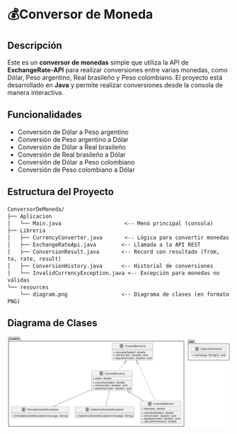 # 💰Conversor de Moneda

## Descripción
Este es un **conversor de monedas** simple que utiliza la API de **ExchangeRate-API** para realizar conversiones entre varias monedas, como Dólar, Peso argentino, Real brasileño y Peso colombiano. El proyecto está desarrollado en **Java** y permite realizar conversiones desde la consola de manera interactiva.

## Funcionalidades
- Conversión de Dólar a Peso argentino
- Conversión de Peso argentino a Dólar
- Conversión de Dólar a Real brasileño
- Conversión de Real brasileño a Dólar
- Conversión de Dólar a Peso colombiano
- Conversión de Peso colombiano a Dólar

## Estructura del Proyecto

```plaintext
ConversorDeMoneda/
├── Aplicacion
│   └── Main.java                    <-- Menú principal (consola)
├── Libreria
│   ├── CurrencyConverter.java       <-- Lógica para convertir monedas
│   ├── ExchangeRateApi.java        <-- Llamada a la API REST
│   ├── ConversionResult.java       <-- Record con resultado (from, to, rate, result)
│   ├── ConversionHistory.java      <-- Historial de conversiones
│   └── InvalidCurrencyException.java <-- Excepción para monedas no válidas
└── resources
    └── diagram.png                 <-- Diagrama de clases (en formato PNG)
```
## Diagrama de Clases
![Diagrama UML](https://github.com/Juan-Matias/proyecto-cajero-automatico/blob/e425aa150bc6184f151ab83093fa7720b3941df4/CajeroAutomatico(UML).png)

